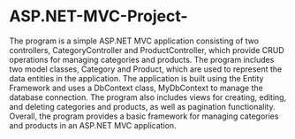 # ASP.NET-MVC-Project-
The program is a simple ASP.NET MVC application consisting of two controllers, CategoryController and ProductController, which provide CRUD operations for managing categories and products. 
The program includes two model classes, Category and Product, which are used to represent the data entities in the application. 
The application is built using the Entity Framework and uses a DbContext class, MyDbContext to manage the database connection. 
The program also includes views for creating, editing, and deleting categories and products, as well as pagination functionality. 
Overall, the program provides a basic framework for managing categories and products in an ASP.NET MVC application.
